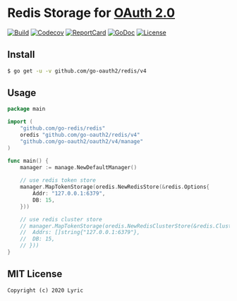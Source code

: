 # Redis Storage for [OAuth 2.0](https://github.com/go-oauth2/oauth2)

[![Build][Build-Status-Image]][Build-Status-Url] [![Codecov][codecov-image]][codecov-url] [![ReportCard][reportcard-image]][reportcard-url] [![GoDoc][godoc-image]][godoc-url] [![License][license-image]][license-url]

## Install

``` bash
$ go get -u -v github.com/go-oauth2/redis/v4
```

## Usage

``` go
package main

import (
	"github.com/go-redis/redis"
	oredis "github.com/go-oauth2/redis/v4"
	"github.com/go-oauth2/oauth2/v4/manage"
)

func main() {
	manager := manage.NewDefaultManager()
	
	// use redis token store
	manager.MapTokenStorage(oredis.NewRedisStore(&redis.Options{
		Addr: "127.0.0.1:6379",
		DB: 15,
	}))

	// use redis cluster store
	// manager.MapTokenStorage(oredis.NewRedisClusterStore(&redis.ClusterOptions{
	// 	Addrs: []string{"127.0.0.1:6379"},
	// 	DB: 15,
	// }))
}
```

## MIT License

```
Copyright (c) 2020 Lyric
```

[Build-Status-Url]: https://travis-ci.org/go-oauth2/redis
[Build-Status-Image]: https://travis-ci.org/go-oauth2/redis.svg?branch=master
[codecov-url]: https://codecov.io/gh/go-oauth2/redis
[codecov-image]: https://codecov.io/gh/go-oauth2/redis/branch/master/graph/badge.svg
[reportcard-url]: https://goreportcard.com/report/github.com/go-oauth2/redis/v4
[reportcard-image]: https://goreportcard.com/badge/github.com/go-oauth2/redis/v4
[godoc-url]: https://godoc.org/github.com/go-oauth2/redis/v4
[godoc-image]: https://godoc.org/github.com/go-oauth2/redis/v4?status.svg
[license-url]: http://opensource.org/licenses/MIT
[license-image]: https://img.shields.io/npm/l/express.svg